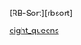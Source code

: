 [RB-Sort][rbsort]

[RB-Sort]: rbsort/README.md


[eight_queens][eight_queens]

[eight_queens]: eight_queens/README.md
